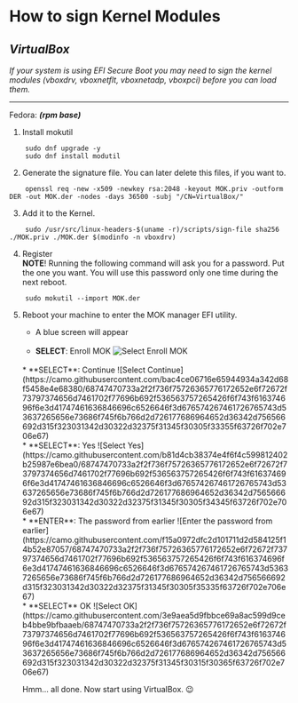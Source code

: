 # How to sign Kernel Modules

## _VirtualBox_
_If your system is using EFI Secure Boot you may need to sign the
kernel modules (vboxdrv, vboxnetflt, vboxnetadp, vboxpci) before you can load
them._

___

Fedora: **_(rpm base)_**

1. Install mokutil

```shell
    sudo dnf upgrade -y
    sudo dnf install modutil
```

2. Generate the signature file. You can later delete this files, if you want to.

```shell
    openssl req -new -x509 -newkey rsa:2048 -keyout MOK.priv -outform DER -out MOK.der -nodes -days 36500 -subj "/CN=VirtualBox/"
```

3. Add it to the Kernel.

```shell
    sudo /usr/src/linux-headers-$(uname -r)/scripts/sign-file sha256 ./MOK.priv ./MOK.der $(modinfo -n vboxdrv)
```

4. Register \
**NOTE**! Running the following command will ask you for  a password. Put the one you want. You will use this password only one time during the next reboot.
```shell
    sudo mokutil --import MOK.der
```

5. Reboot your machine to enter the MOK manager EFI utility.
    * A blue screen will appear<br><br>
    * **SELECT**: Enroll MOK
    ![Select Enroll MOK](https://camo.githubusercontent.com/b21a46cd05e4f730f3243885e9bf48dd1ac8b9f4/68747470733a2f2f736f75726365776172652e6f72672f73797374656d7461702f77696b692f536563757265426f6f743f616374696f6e3d41747461636846696c6526646f3d676574267461726765743d53637265656e73686f745f6b766d2d726177686964652d36342d756566692d315f323031342d30322d32375f31345f30305f31335f63726f702e706e67)

    <br>
    * **SELECT**: Continue
    ![Select Continue](https://camo.githubusercontent.com/bac4ce06716e65944934a342d68f5458e4e68380/68747470733a2f2f736f75726365776172652e6f72672f73797374656d7461702f77696b692f536563757265426f6f743f616374696f6e3d41747461636846696c6526646f3d676574267461726765743d53637265656e73686f745f6b766d2d726177686964652d36342d756566692d315f323031342d30322d32375f31345f30305f33355f63726f702e706e67)
    
    <br>
    * **SELECT**: Yes
    ![Select Yes](https://camo.githubusercontent.com/b81d4cb38374e4f6f4c599812402b25987e6bea0/68747470733a2f2f736f75726365776172652e6f72672f73797374656d7461702f77696b692f536563757265426f6f743f616374696f6e3d41747461636846696c6526646f3d676574267461726765743d53637265656e73686f745f6b766d2d726177686964652d36342d756566692d315f323031342d30322d32375f31345f30305f34345f63726f702e706e67)

    <br>
    * **ENTER**: The password from earlier
    ![Enter the password from earlier](https://camo.githubusercontent.com/f15a0972dfc2d101711d2d584125f14b52e87057/68747470733a2f2f736f75726365776172652e6f72672f73797374656d7461702f77696b692f536563757265426f6f743f616374696f6e3d41747461636846696c6526646f3d676574267461726765743d53637265656e73686f745f6b766d2d726177686964652d36342d756566692d315f323031342d30322d32375f31345f30305f35335f63726f702e706e67)

    <br>
    * **SELECT** OK 
    ![Select OK](https://camo.githubusercontent.com/3e9aea5d9fbbce69a8ac599d9ceb4bbe9bfbaaeb/68747470733a2f2f736f75726365776172652e6f72672f73797374656d7461702f77696b692f536563757265426f6f743f616374696f6e3d41747461636846696c6526646f3d676574267461726765743d53637265656e73686f745f6b766d2d726177686964652d36342d756566692d315f323031342d30322d32375f31345f30315f30365f63726f702e706e67)

    Hmm... all done. Now start using VirtualBox. :wink:

